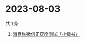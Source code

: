 # 2023-08-03

共 1 条

<!-- BEGIN -->
<!-- 最后更新时间 Thu Aug 03 2023 08:59:19 GMT+0800 (China Standard Time) -->

1. [消息称微信正灰度测试「小绿书」](https://www.zhihu.com/search?q=消息称微信正灰度测试「小绿书」)

<!-- END -->
